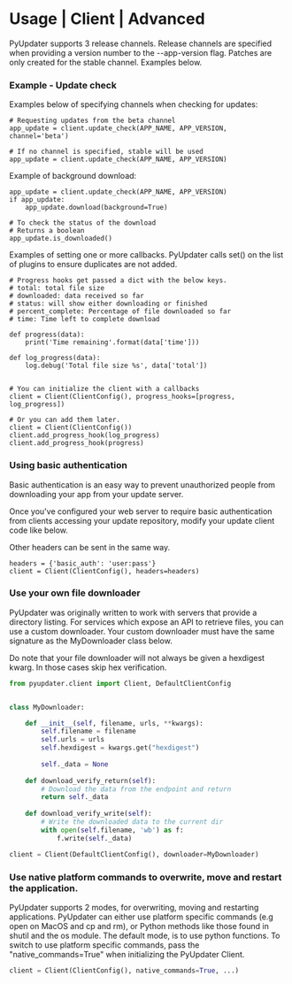 # Usage | Client | Advanced
PyUpdater supports 3 release channels. Release channels are specified when providing a version number to the --app-version flag. Patches are only created for the stable channel. Examples below.

### Example - Update check

Examples below of specifying channels when checking for updates:
```
# Requesting updates from the beta channel
app_update = client.update_check(APP_NAME, APP_VERSION, channel='beta')

# If no channel is specified, stable will be used
app_update = client.update_check(APP_NAME, APP_VERSION)
```

Example of background download:
```
app_update = client.update_check(APP_NAME, APP_VERSION)
if app_update:
    app_update.download(background=True)

# To check the status of the download
# Returns a boolean
app_update.is_downloaded()
```

Examples of setting one or more callbacks. PyUpdater calls set() on the list of plugins to ensure duplicates are not added.
```
# Progress hooks get passed a dict with the below keys.
# total: total file size
# downloaded: data received so far
# status: will show either downloading or finished
# percent_complete: Percentage of file downloaded so far
# time: Time left to complete download

def progress(data):
    print('Time remaining'.format(data['time']))

def log_progress(data):
    log.debug('Total file size %s', data['total'])


# You can initialize the client with a callbacks
client = Client(ClientConfig(), progress_hooks=[progress, log_progress])

# Or you can add them later.
client = Client(ClientConfig())
client.add_progress_hook(log_progress)
client.add_progress_hook(progress)
```

### Using basic authentication

Basic authentication is an easy way to prevent unauthorized people from downloading your app from your update server.

Once you've configured your web server to require basic authentication from clients accessing your update repository, modify your update client code like below.

Other headers can be sent in the same way.
```
headers = {'basic_auth': 'user:pass'}
client = Client(ClientConfig(), headers=headers)
```


### Use your own file downloader
PyUpdater was originally written to work with servers that provide a directory listing.
For services which expose an API to retrieve files, you can use a custom downloader.
Your custom downloader must have the same signature as the MyDownloader class below.

Do note that your file downloader will not always be given a hexdigest kwarg. In those
cases skip hex verification.

```python
from pyupdater.client import Client, DefaultClientConfig


class MyDownloader:

    def __init__(self, filename, urls, **kwargs):
        self.filename = filename
        self.urls = urls
        self.hexdigest = kwargs.get("hexdigest")
        
        self._data = None
    
    def download_verify_return(self):
        # Download the data from the endpoint and return
        return self._data
    
    def download_verify_write(self):
        # Write the downloaded data to the current dir
        with open(self.filename, 'wb') as f:
            f.write(self._data)

client = Client(DefaultClientConfig(), downloader=MyDownloader)

```


### Use native platform commands to overwrite, move and restart the application.

PyUpdater supports 2 modes, for overwriting, moving and restarting applications. PyUpdater can either use platform specific commands (e.g open on MacOS and cp and rm), or Python methods like those found in shutil and the os module.
The default mode, is to use python functions. To switch to use platform specific commands, pass the "native_commands=True" when initializing the PyUpdater Client.

```python
client = Client(ClientConfig(), native_commands=True, ...)
```

